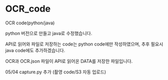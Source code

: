 # OCR_code
OCR code(python/java)

python 버전으로 만들고 java로 수정했습니다.

API로 읽어와 파일로 저장하는 code는 python code에만 작성하였으며, 추후 필요시 java code에도 추가하겠습니다.

OCR과 OCR.json 파일이 API로 읽어온 DATA를 저장한 파일입니다. 

05/04 capture.py 추가 (촬영 code/S3 자동 업로드)

